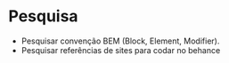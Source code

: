# Pesquisa

- Pesquisar convenção BEM (Block, Element, Modifier).
- Pesquisar referências de sites para codar no behance